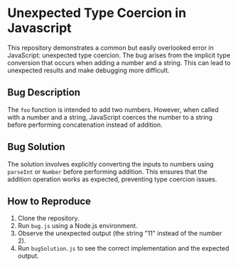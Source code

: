 # Unexpected Type Coercion in Javascript
This repository demonstrates a common but easily overlooked error in JavaScript: unexpected type coercion. The bug arises from the implicit type conversion that occurs when adding a number and a string. This can lead to unexpected results and make debugging more difficult.
## Bug Description
The `foo` function is intended to add two numbers. However, when called with a number and a string, JavaScript coerces the number to a string before performing concatenation instead of addition. 
## Bug Solution
The solution involves explicitly converting the inputs to numbers using `parseInt` or `Number` before performing addition. This ensures that the addition operation works as expected, preventing type coercion issues.
## How to Reproduce
1. Clone the repository.
2. Run `bug.js` using a Node.js environment.
3. Observe the unexpected output (the string "11" instead of the number 2).
4. Run `bugSolution.js` to see the correct implementation and the expected output.